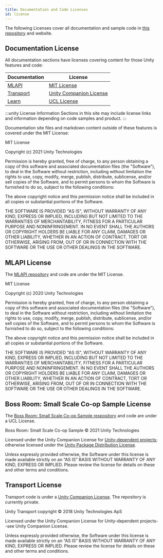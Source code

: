 ```yaml
---
title: Documentation and Code Licenses
id: license
---
```

The following Licenses cover all documentation and sample code in [this repository](https://github.com/Unity-Technologies/com.unity.multiplayer.docs) and website. 

## Documentation License

All documentation sections have licenses covering content for those Unity features and code:

| Documentation | License |
| -- | -- |
| [MLAPI](https://docs-multiplayer.unity3d.com/docs/getting-started/about-mlapi) | [MIT License](https://github.com/Unity-Technologies/com.unity.multiplayer.mlapi) |
| [Transport](https://docs-multiplayer.unity3d.com/docs/transport/introduction) | [Unity Companion License](https://unity3d.com/legal/licenses/Unity_Companion_License) |
| [Learn](https://docs-multiplayer.unity3d.com/docs/learn/introduction) | [UCL License](https://github.com/Unity-Technologies/com.unity.multiplayer.samples.coop) |


:::unity License Information
Sections in this site may include license links and information depending on code samples and product.
:::

Documentation site files and markdown content outside of these features is covered under the MIT License:

MIT License

Copyright (c) 2021 Unity Technologies

Permission is hereby granted, free of charge, to any person obtaining a copy of this software and associated documentation files (the "Software"), to deal in the Software without restriction, including without limitation the rights to use, copy, modify, merge, publish, distribute, sublicense, and/or sell copies of the Software, and to permit persons to whom the Software is furnished to do so, subject to the following conditions:

The above copyright notice and this permission notice shall be included in all copies or substantial portions of the Software.

THE SOFTWARE IS PROVIDED "AS IS", WITHOUT WARRANTY OF ANY KIND, EXPRESS OR IMPLIED, INCLUDING BUT NOT LIMITED TO THE WARRANTIES OF MERCHANTABILITY, FITNESS FOR A PARTICULAR PURPOSE AND NONINFRINGEMENT. IN NO EVENT SHALL THE AUTHORS OR COPYRIGHT HOLDERS BE LIABLE FOR ANY CLAIM, DAMAGES OR OTHER LIABILITY, WHETHER IN AN ACTION OF CONTRACT, TORT OR OTHERWISE, ARISING FROM, OUT OF OR IN CONNECTION WITH THE SOFTWARE OR THE USE OR OTHER DEALINGS IN THE SOFTWARE.

## MLAPI License

The [MLAPI repository](https://github.com/Unity-Technologies/com.unity.multiplayer.mlapi) and code are under the MIT License.

MIT License

Copyright (c) 2020 Unity Technologies

Permission is hereby granted, free of charge, to any person obtaining a copy of this software and associated documentation files (the "Software"), to deal in the Software without restriction, including without limitation the rights to use, copy, modify, merge, publish, distribute, sublicense, and/or sell copies of the Software, and to permit persons to whom the Software is furnished to do so, subject to the following conditions:

The above copyright notice and this permission notice shall be included in all copies or substantial portions of the Software.

THE SOFTWARE IS PROVIDED "AS IS", WITHOUT WARRANTY OF ANY KIND, EXPRESS OR IMPLIED, INCLUDING BUT NOT LIMITED TO THE WARRANTIES OF MERCHANTABILITY, FITNESS FOR A PARTICULAR PURPOSE AND NONINFRINGEMENT. IN NO EVENT SHALL THE AUTHORS OR COPYRIGHT HOLDERS BE LIABLE FOR ANY CLAIM, DAMAGES OR OTHER LIABILITY, WHETHER IN AN ACTION OF CONTRACT, TORT OR OTHERWISE, ARISING FROM, OUT OF OR IN CONNECTION WITH THE SOFTWARE OR THE USE OR OTHER DEALINGS IN THE SOFTWARE.

## Boss Room: Small Scale Co-op Sample License

The [Boss Room: Small Scale Co-op Sample respository](https://github.com/Unity-Technologies/com.unity.multiplayer.samples.coop) and code are under a UCL License. 

Boss Room: Small Scale Co-op Sample © 2021 Unity Technologies

Licensed under the Unity Companion License for [Unity-dependent projects](https://unity3d.com/legal/licenses/unity_companion_license); otherwise licensed under the [Unity Package Distribution License](https://unity3d.com/legal/licenses/Unity_Package_Distribution_License).

Unless expressly provided otherwise, the Software under this license is made available strictly on an “AS IS” BASIS WITHOUT WARRANTY OF ANY KIND, EXPRESS OR IMPLIED. Please review the license for details on these and other terms and conditions.

## Transport License

Transport code is under a [Unity Companion License](https://unity3d.com/legal/licenses/Unity_Companion_License). The repository is currently private.

Unity Transport copyright © 2018 Unity Technologies ApS

Licensed under the Unity Companion License for Unity-dependent projects--see Unity Companion License.

Unless expressly provided otherwise, the Software under this license is made available strictly on an “AS IS” BASIS WITHOUT WARRANTY OF ANY KIND, EXPRESS OR IMPLIED. Please review the license for details on these and other terms and conditions.